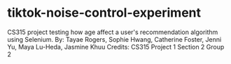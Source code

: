 # tiktok-noise-control-experiment
CS315 project testing how age affect a user's recommendation algorithm using Selenium.
By: Tayae Rogers, Sophie Hwang, Catherine Foster, Jenni Yu, Maya Lu-Heda, Jasmine Khuu
Credits: CS315 Project 1 Section 2 Group 2
